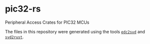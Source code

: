 # pic32-rs
Peripheral Access Crates for PIC32 MCUs

The files in this repository were generated using the tools [`edc2svd`] and [`svd2rust`].

[`edc2svd`]: https://github.com/kiffie/edc2svd
[`svd2rust`]: https://crates.io/crates/svd2rust
